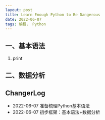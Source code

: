 ```yaml
---
layout: post
title: Learn Enough Python to Be Dangerous  
date: 2022-06-07 
tags: 编程， Python
---  
```


##  一、基本语法  

1. print 


##   二、数据分析  

###  


## ChangerLog 

- 2022-06-07 准备梳理Python基本语法  
- 2022-06-07 初步框架：基本语法+数据分析 